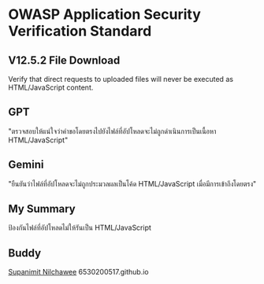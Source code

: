 # OWASP Application Security Verification Standard
## V12.5.2 File Download
Verify that direct requests to uploaded files will never be executed as 
HTML/JavaScript content.

## GPT 
"ตรวจสอบให้แน่ใจว่าคำขอโดยตรงไปยังไฟล์ที่อัปโหลดจะไม่ถูกดำเนินการเป็นเนื้อหา HTML/JavaScript"

## Gemini
"ยืนยันว่าไฟล์ที่อัปโหลดจะไม่ถูกประมวลผลเป็นโค้ด HTML/JavaScript เมื่อมีการเข้าถึงโดยตรง"

## My Summary
ป้องกันไฟล์ที่อัปโหลดไม่ให้รันเป็น HTML/JavaScript

## Buddy
[Supanimit Nilchawee](https://6530200517.github.io/security-requirement)
6530200517.github.io 
